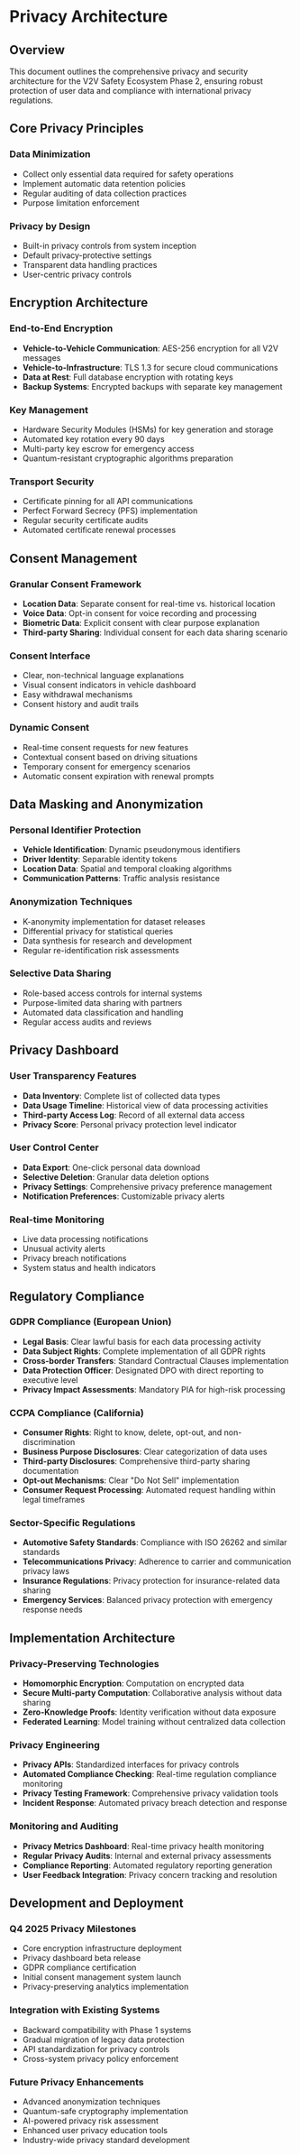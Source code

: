 # Privacy Architecture

## Overview
This document outlines the comprehensive privacy and security architecture for the V2V Safety Ecosystem Phase 2, ensuring robust protection of user data and compliance with international privacy regulations.

## Core Privacy Principles

### Data Minimization
- Collect only essential data required for safety operations
- Implement automatic data retention policies
- Regular auditing of data collection practices
- Purpose limitation enforcement

### Privacy by Design
- Built-in privacy controls from system inception
- Default privacy-protective settings
- Transparent data handling practices
- User-centric privacy controls

## Encryption Architecture

### End-to-End Encryption
- **Vehicle-to-Vehicle Communication**: AES-256 encryption for all V2V messages
- **Vehicle-to-Infrastructure**: TLS 1.3 for secure cloud communications
- **Data at Rest**: Full database encryption with rotating keys
- **Backup Systems**: Encrypted backups with separate key management

### Key Management
- Hardware Security Modules (HSMs) for key generation and storage
- Automated key rotation every 90 days
- Multi-party key escrow for emergency access
- Quantum-resistant cryptographic algorithms preparation

### Transport Security
- Certificate pinning for all API communications
- Perfect Forward Secrecy (PFS) implementation
- Regular security certificate audits
- Automated certificate renewal processes

## Consent Management

### Granular Consent Framework
- **Location Data**: Separate consent for real-time vs. historical location
- **Voice Data**: Opt-in consent for voice recording and processing
- **Biometric Data**: Explicit consent with clear purpose explanation
- **Third-party Sharing**: Individual consent for each data sharing scenario

### Consent Interface
- Clear, non-technical language explanations
- Visual consent indicators in vehicle dashboard
- Easy withdrawal mechanisms
- Consent history and audit trails

### Dynamic Consent
- Real-time consent requests for new features
- Contextual consent based on driving situations
- Temporary consent for emergency scenarios
- Automatic consent expiration with renewal prompts

## Data Masking and Anonymization

### Personal Identifier Protection
- **Vehicle Identification**: Dynamic pseudonymous identifiers
- **Driver Identity**: Separable identity tokens
- **Location Data**: Spatial and temporal cloaking algorithms
- **Communication Patterns**: Traffic analysis resistance

### Anonymization Techniques
- K-anonymity implementation for dataset releases
- Differential privacy for statistical queries
- Data synthesis for research and development
- Regular re-identification risk assessments

### Selective Data Sharing
- Role-based access controls for internal systems
- Purpose-limited data sharing with partners
- Automated data classification and handling
- Regular access audits and reviews

## Privacy Dashboard

### User Transparency Features
- **Data Inventory**: Complete list of collected data types
- **Data Usage Timeline**: Historical view of data processing activities
- **Third-party Access Log**: Record of all external data access
- **Privacy Score**: Personal privacy protection level indicator

### User Control Center
- **Data Export**: One-click personal data download
- **Selective Deletion**: Granular data deletion options
- **Privacy Settings**: Comprehensive privacy preference management
- **Notification Preferences**: Customizable privacy alerts

### Real-time Monitoring
- Live data processing notifications
- Unusual activity alerts
- Privacy breach notifications
- System status and health indicators

## Regulatory Compliance

### GDPR Compliance (European Union)
- **Legal Basis**: Clear lawful basis for each data processing activity
- **Data Subject Rights**: Complete implementation of all GDPR rights
- **Cross-border Transfers**: Standard Contractual Clauses implementation
- **Data Protection Officer**: Designated DPO with direct reporting to executive level
- **Privacy Impact Assessments**: Mandatory PIA for high-risk processing

### CCPA Compliance (California)
- **Consumer Rights**: Right to know, delete, opt-out, and non-discrimination
- **Business Purpose Disclosures**: Clear categorization of data uses
- **Third-party Disclosures**: Comprehensive third-party sharing documentation
- **Opt-out Mechanisms**: Clear "Do Not Sell" implementation
- **Consumer Request Processing**: Automated request handling within legal timeframes

### Sector-Specific Regulations
- **Automotive Safety Standards**: Compliance with ISO 26262 and similar standards
- **Telecommunications Privacy**: Adherence to carrier and communication privacy laws
- **Insurance Regulations**: Privacy protection for insurance-related data sharing
- **Emergency Services**: Balanced privacy protection with emergency response needs

## Implementation Architecture

### Privacy-Preserving Technologies
- **Homomorphic Encryption**: Computation on encrypted data
- **Secure Multi-party Computation**: Collaborative analysis without data sharing
- **Zero-Knowledge Proofs**: Identity verification without data exposure
- **Federated Learning**: Model training without centralized data collection

### Privacy Engineering
- **Privacy APIs**: Standardized interfaces for privacy controls
- **Automated Compliance Checking**: Real-time regulation compliance monitoring
- **Privacy Testing Framework**: Comprehensive privacy validation tools
- **Incident Response**: Automated privacy breach detection and response

### Monitoring and Auditing
- **Privacy Metrics Dashboard**: Real-time privacy health monitoring
- **Regular Privacy Audits**: Internal and external privacy assessments
- **Compliance Reporting**: Automated regulatory reporting generation
- **User Feedback Integration**: Privacy concern tracking and resolution

## Development and Deployment

### Q4 2025 Privacy Milestones
- Core encryption infrastructure deployment
- Privacy dashboard beta release
- GDPR compliance certification
- Initial consent management system launch
- Privacy-preserving analytics implementation

### Integration with Existing Systems
- Backward compatibility with Phase 1 systems
- Gradual migration of legacy data protection
- API standardization for privacy controls
- Cross-system privacy policy enforcement

### Future Privacy Enhancements
- Advanced anonymization techniques
- Quantum-safe cryptography implementation
- AI-powered privacy risk assessment
- Enhanced user privacy education tools
- Industry-wide privacy standard development
